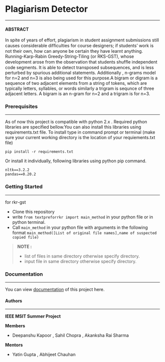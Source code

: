 # Plagiarism Detector
---
#### ABSTRACT
In spite of years of effort, plagiarism in student assignment submissions still causes considerable difﬁculties for course designers; if students’ work is not their own, how can anyone be certain they have learnt anything.
Running-Karp-Rabin Greedy-String-Tiling (or RKS-GST), whose development arose from the observation that students shufﬂe independent code segments. It is able to detect transposed subsequences, and is less perturbed by spurious additional statements. Additionally , n-grams model for n=2 and n=3 is also being used for this purpose.A bigram or digram is a sequence of two adjacent elements from a string of tokens, which are typically letters, syllables, or words similarly a trigram is sequnce of three adjacent letters. A bigram is an n-gram for n=2 and a trigram is for n=3.

### Prerequisites
---
As of now this project is compatible with python 2.x .
Required python libraries are specified bellow.You can also install this libraries using requirements.txt file. To install type in command prompt or terminal (make sure your current working directory is the location of your requiements.txt file)
```
pip install -r requirements.txt
```
Or install it individually, following libraries using python pip command.
```
nltk==3.2.2
pandas==0.20.2
```
### Getting Started
---
for rkr-gst

* Clone this repository
* write ```from textpreforrkr import main_method``` in your python file or in python terminal.
* Call ```main_method``` in your python file with arguments in the following format ```main_method([List of original file names],name of suspected copied file)```
>**NOTE :** 
> - list of files in same directory otherwise specify directory.
> - input file in same directory otherwise specify directory.

### Documentation
---
You can view  [documentation](https://cdn.rawgit.com/DeepanshuKapoor/Plagiarism-Checker/8b477e58/documentation/_build/html/index.html) of this project here.

#### Authors
---
**IEEE MSIT Summer Project**

**Members**

* Deepanshu Kapoor , Sahil Chopra , Akanksha Rai Sharma

**Mentors**

* Yatin Gupta , Abhijeet Chauhan






